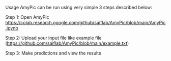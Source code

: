 Usage
AmyPic can be run using very simple 3 steps described below:

Step 1:
Open AmyPic https://colab.research.google.com/github/saiflab/AmyPic/blob/main/AmyPic.ipynb

Step 2:
Upload your input file like example file (https://github.com/saiflab/AmyPic/blob/main/example.txt)

Step 3:
Make predictions and view the results
